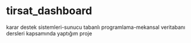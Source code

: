 # tirsat_dashboard
karar destek sistemleri-sunucu tabanlı programlama-mekansal veritabanı dersleri kapsamında yaptığım proje
